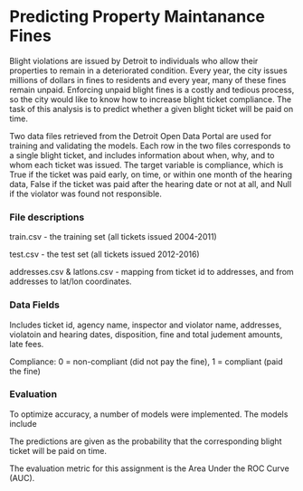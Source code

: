 # Predicting Property Maintanance Fines

Blight violations are issued by Detroit to individuals who allow their properties to remain in a deteriorated condition. Every year, the city issues millions of dollars in fines to residents and every year, many of these fines remain unpaid. Enforcing unpaid blight fines is a costly and tedious process, so the city would like to know how to increase blight ticket compliance. The task of this analysis is to predict whether a given blight ticket will be paid on time.

Two data files retrieved from the Detroit Open Data Portal are used for training and validating the models. Each row in the two files corresponds to a single blight ticket, and includes information about when, why, and to whom each ticket was issued. The target variable is compliance, which is True if the ticket was paid early, on time, or within one month of the hearing data, False if the ticket was paid after the hearing date or not at all, and Null if the violator was found not responsible. 

### File descriptions
train.csv - the training set (all tickets issued 2004-2011)

test.csv - the test set (all tickets issued 2012-2016)

addresses.csv & latlons.csv - mapping from ticket id to addresses, and from addresses to lat/lon coordinates. 

### Data Fields
Includes ticket id, agency name, inspector and violator name, addresses, violatoin and hearing dates, disposition, fine and total judement amounts, late fees.

Compliance: 0 = non-compliant (did not pay the fine), 1 = compliant (paid the fine)

### Evaluation
To optimize accuracy, a number of models were implemented. The models include 

The predictions are  given as the probability that the corresponding blight ticket will be paid on time.

The evaluation metric for this assignment is the Area Under the ROC Curve (AUC).
